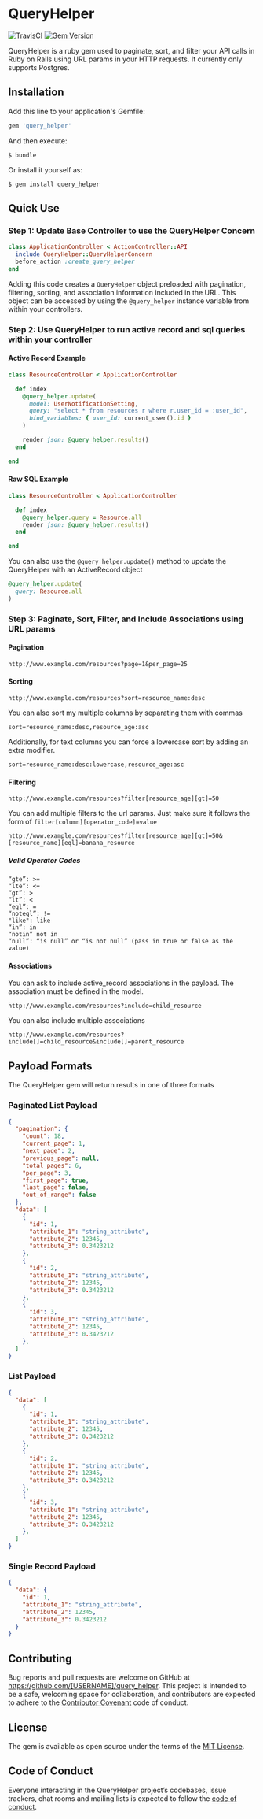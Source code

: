 # QueryHelper
[![TravisCI](https://travis-ci.org/iserve-products/query_helper.svg?branch=master)](https://travis-ci.org/iserve-products/query_helper)
[![Gem Version](https://badge.fury.io/rb/query_helper.svg)](https://badge.fury.io/rb/query_helper)

QueryHelper is a ruby gem used to paginate, sort, and filter your API calls in Ruby on Rails using URL params in your HTTP requests.  It currently only supports Postgres.  

## Installation

Add this line to your application's Gemfile:

```ruby
gem 'query_helper'
```

And then execute:

    $ bundle

Or install it yourself as:

    $ gem install query_helper

## Quick Use

### Step 1: Update Base Controller to use the QueryHelper Concern

```ruby
class ApplicationController < ActionController::API
  include QueryHelper::QueryHelperConcern
  before_action :create_query_helper
end
```

Adding this code creates a `QueryHelper` object preloaded with pagination, filtering, sorting, and association information included in the URL.  This object can be accessed by using the `@query_helper` instance variable from within your controllers.

### Step 2: Use QueryHelper to run active record and sql queries within your controller

#### Active Record Example

```ruby
class ResourceController < ApplicationController

  def index
    @query_helper.update(
      model: UserNotificationSetting,
      query: "select * from resources r where r.user_id = :user_id",
      bind_variables: { user_id: current_user().id }
    )

    render json: @query_helper.results()
  end

end
```

#### Raw SQL Example

```ruby
class ResourceController < ApplicationController

  def index
    @query_helper.query = Resource.all
    render json: @query_helper.results()
  end

end
```

You can also use the `@query_helper.update()` method to update the QueryHelper with an ActiveRecord object

```ruby
@query_helper.update(
  query: Resource.all
)
```

### Step 3: Paginate, Sort, Filter, and Include Associations using URL params

#### Pagination

`http://www.example.com/resources?page=1&per_page=25`

#### Sorting

`http://www.example.com/resources?sort=resource_name:desc`

You can also sort my multiple columns by separating them with commas

`sort=resource_name:desc,resource_age:asc`

Additionally, for text columns you can force a lowercase sort by adding an extra modifier.  

`sort=resource_name:desc:lowercase,resource_age:asc`

#### Filtering

`http://www.example.com/resources?filter[resource_age][gt]=50`

You can add multiple filters to the url params.  Just make sure it follows the form of `filter[column][operator_code]=value`

`http://www.example.com/resources?filter[resource_age][gt]=50&[resource_name][eql]=banana_resource`

##### Valid Operator Codes

```
“gte”: >=
“lte”: <=
“gt”: >
“lt”: <
“eql”: =
“noteql”: !=
"like": like
“in”: in
“notin” not in
“null”: “is null” or “is not null” (pass in true or false as the value)
```

#### Associations

You can ask to include active_record associations in the payload.  The association must be defined in the model.

`http://www.example.com/resources?include=child_resource`

You can also include multiple associations

`http://www.example.com/resources?include[]=child_resource&include[]=parent_resource`



## Payload Formats

The QueryHelper gem will return results in one of three formats

### Paginated List Payload
```json
{
  "pagination": {
    "count": 18,
    "current_page": 1,
    "next_page": 2,
    "previous_page": null,
    "total_pages": 6,
    "per_page": 3,
    "first_page": true,
    "last_page": false,
    "out_of_range": false
  },
  "data": [
    {
      "id": 1,
      "attribute_1": "string_attribute",
      "attribute_2": 12345,
      "attribute_3": 0.3423212
    },
    {
      "id": 2,
      "attribute_1": "string_attribute",
      "attribute_2": 12345,
      "attribute_3": 0.3423212
    },
    {
      "id": 3,
      "attribute_1": "string_attribute",
      "attribute_2": 12345,
      "attribute_3": 0.3423212
    },
  ]
}
```

### List Payload
```json
{
  "data": [
    {
      "id": 1,
      "attribute_1": "string_attribute",
      "attribute_2": 12345,
      "attribute_3": 0.3423212
    },
    {
      "id": 2,
      "attribute_1": "string_attribute",
      "attribute_2": 12345,
      "attribute_3": 0.3423212
    },
    {
      "id": 3,
      "attribute_1": "string_attribute",
      "attribute_2": 12345,
      "attribute_3": 0.3423212
    },
  ]
}
```

### Single Record Payload
```json
{
  "data": {
    "id": 1,
    "attribute_1": "string_attribute",
    "attribute_2": 12345,
    "attribute_3": 0.3423212
  }
}
```

## Contributing

Bug reports and pull requests are welcome on GitHub at https://github.com/[USERNAME]/query_helper. This project is intended to be a safe, welcoming space for collaboration, and contributors are expected to adhere to the [Contributor Covenant](http://contributor-covenant.org) code of conduct.

## License

The gem is available as open source under the terms of the [MIT License](https://opensource.org/licenses/MIT).

## Code of Conduct

Everyone interacting in the QueryHelper project’s codebases, issue trackers, chat rooms and mailing lists is expected to follow the [code of conduct](https://github.com/[USERNAME]/query_helper/blob/master/CODE_OF_CONDUCT.md).
